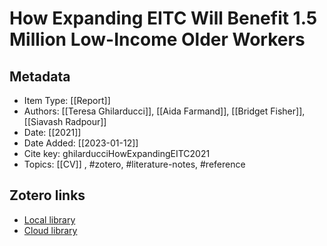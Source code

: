 # How Expanding EITC Will Benefit 1.5 Million Low-Income Older Workers

## Metadata

* Item Type: [[Report]]
* Authors: [[Teresa Ghilarducci]], [[Aida Farmand]], [[Bridget Fisher]], [[Siavash Radpour]]
* Date: [[2021]]
* Date Added: [[2023-01-12]]
* Cite key: ghilarducciHowExpandingEITC2021
* Topics: [[CV]]
, #zotero, #literature-notes, #reference


##  Zotero links
* [Local library](zotero://select/items/1_5ASEKCZX)
* [Cloud library](http://zotero.org/users/10903504/items/5ASEKCZX)

